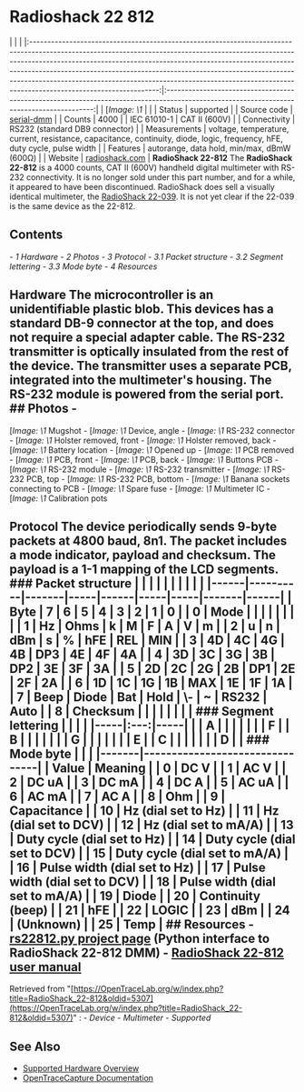 # Radioshack 22 812
| | | |:-----------------------------------------------------------------------------------------------------------------------------------------------------------------------------------------------------------------------------------------------------------------------------------------------------------------------------------------------------------------------------------------------------------------------------------------:|:----------------------------------------------------------------------------------------------------------------------------------------:| | [*Image: \1* | | | Status | supported | | Source code | [serial-dmm](http://github.com/OpenTraceLab/?p=OpenTraceCapture.git;a=tree;f=src/hardware/serial-dmm) | | Counts | 4000 | | IEC 61010-1 | CAT II (600V) | | Connectivity | RS232 (standard DB9 connector) | | Measurements | voltage, temperature, current, resistance, capacitance, continuity, diode, logic, frequency, hFE, duty cycle, pulse width | | Features | autorange, data hold, min/max, dBmW (600Ω) | | Website | [radioshack.com](https://www.radioshack.com/search/softwareResults.jsp?kw=22-812) | **RadioShack 22-812** The **RadioShack 22-812** is a 4000 counts, CAT II (600V) handheld digital multimeter with RS-232 connectivity. It is no longer sold under this part number, and for a while, it appeared to have been discontinued. RadioShack does sell a visually identical multimeter, the [RadioShack 22-039](https://www.radioshack.com/product/index.jsp?productId=12988573). It is not yet clear if the 22-039 is the same device as the 22-812.
## Contents
\- *1 Hardware* \- *2 Photos* \- *3 Protocol* \- *3.1 Packet structure* \- *3.2 Segment lettering* \- *3.3 Mode byte* \- *4 Resources*
## Hardware The microcontroller is an unidentifiable plastic blob. This devices has a standard DB-9 connector at the top, and does not require a special adapter cable. The RS-232 transmitter is optically insulated from the rest of the device. The transmitter uses a separate PCB, integrated into the multimeter's housing. The RS-232 module is powered from the serial port. ## Photos \-
[*Image: \1*
Mugshot
\-
[*Image: \1*
Device, angle
\-
[*Image: \1*
RS-232 connector
\-
[*Image: \1*
Holster removed, front
\-
[*Image: \1*
Holster removed, back
\-
[*Image: \1*
Battery location
\-
[*Image: \1*
Opened up
\-
[*Image: \1*
PCB removed
\-
[*Image: \1*
PCB, front
\-
[*Image: \1*
PCB, back
\-
[*Image: \1*
Buttons PCB
\-
[*Image: \1*
RS-232 module
\-
[*Image: \1*
RS-232 transmitter
\-
[*Image: \1*
RS-232 PCB, top
\-
[*Image: \1*
RS-232 PCB, bottom
\-
[*Image: \1*
Banana sockets connecting to PCB
\-
[*Image: \1*
Spare fuse
\-
[*Image: \1*
Multimeter IC
\-
[*Image: \1*
Calibration pots
## Protocol The device periodically sends 9-byte packets at 4800 baud, 8n1. The packet includes a mode indicator, payload and checksum. The payload is a 1-1 mapping of the LCD segments. ### Packet structure | | | | | | | | | | |------|----------|-------|-----|------|-----|-----|-------|------| | Byte | 7 | 6 | 5 | 4 | 3 | 2 | 1 | 0 | | 0 | Mode | | | | | | | | | 1 | Hz | Ohms | k | M | F | A | V | m | | 2 | u | n | dBm | s | % | hFE | REL | MIN | | 3 | 4D | 4C | 4G | 4B | DP3 | 4E | 4F | 4A | | 4 | 3D | 3C | 3G | 3B | DP2 | 3E | 3F | 3A | | 5 | 2D | 2C | 2G | 2B | DP1 | 2E | 2F | 2A | | 6 | 1D | 1C | 1G | 1B | MAX | 1E | 1F | 1A | | 7 | Beep | Diode | Bat | Hold | \\- | ~ | RS232 | Auto | | 8 | Checksum | | | | | | | | ### Segment lettering | | | | |-----|:---:|-----| | | A | | | | | | | F | | B | | | | | | | G | | | | | | | E | | C | | | | | | | D | | ### Mode byte | | | |-------|--------------------------------| | Value | Meaning | | 0 | DC V | | 1 | AC V | | 2 | DC uA | | 3 | DC mA | | 4 | DC A | | 5 | AC uA | | 6 | AC mA | | 7 | AC A | | 8 | Ohm | | 9 | Capacitance | | 10 | Hz (dial set to Hz) | | 11 | Hz (dial set to DCV) | | 12 | Hz (dial set to mA/A) | | 13 | Duty cycle (dial set to Hz) | | 14 | Duty cycle (dial set to DCV) | | 15 | Duty cycle (dial set to mA/A) | | 16 | Pulse width (dial set to Hz) | | 17 | Pulse width (dial set to DCV) | | 18 | Pulse width (dial set to mA/A) | | 19 | Diode | | 20 | Continuity (beep) | | 21 | hFE | | 22 | LOGIC | | 23 | dBm | | 24 | (Unknown) | | 25 | Temp | ## Resources \- [rs22812.py project page](http://code.google.com/p/rs22812/) (Python interface to RadioShack 22-812 DMM) \- [RadioShack 22-812 user manual](http://www.radioshack.com/graphics/uc/rsk/Support/ProductManuals/2200812A_PM_EN.pdf)
Retrieved from "[https://OpenTraceLab.org/w/index.php?title=RadioShack_22-812&oldid=5307](https://OpenTraceLab.org/w/index.php?title=RadioShack_22-812&oldid=5307)"
: \- *Device* \- *Multimeter* \- *Supported*
## See Also
- [Supported Hardware Overview](../supported-hardware.md)
- [OpenTraceCapture Documentation](../../opentracecapture/overview.md)
